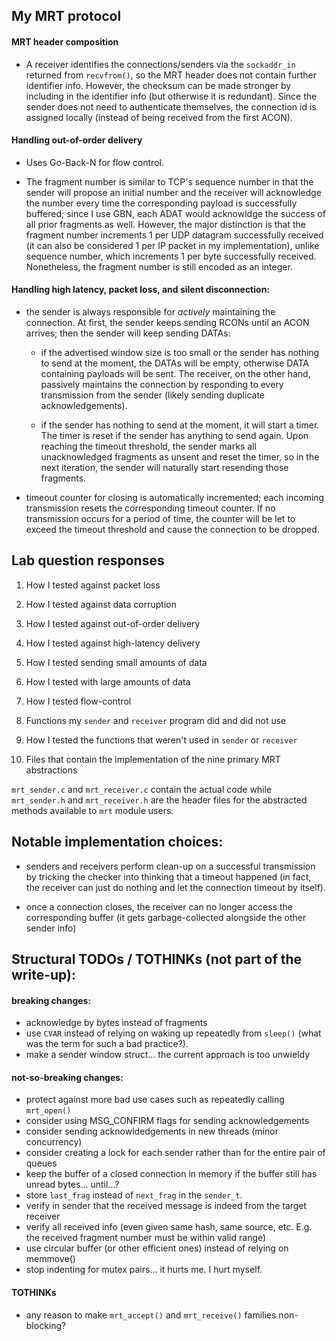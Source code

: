 ## My MRT protocol

#### MRT header composition

* A receiver identifies the connections/senders via the `sockaddr_in` returned from `recvfrom()`, so the MRT header does not contain further identifier info. However, the checksum can be made stronger by including in the identifier info (but otherwise it is redundant). Since the sender does not need to authenticate themselves, the connection id is assigned locally (instead of being received from the first ACON).

#### Handling out-of-order delivery

* Uses Go-Back-N for flow control.

* The fragment number is similar to TCP's sequence number in that the sender will propose an initial number and the receiver will acknowledge the number every time the corresponding payload is successfully buffered; since I use GBN, each ADAT would acknowldge the success of all prior fragments as well. However, the major distinction is that the fragment number increments 1 per UDP datagram successfully received (it can also be considered 1 per IP packet in my implementation), unlike sequence number, which increments 1 per byte successfully received. Nonetheless, the fragment number is still encoded as an integer.

#### Handling high latency, packet loss, and silent disconnection:

* the sender is always responsible for *actively* maintaining the connection. At first, the sender keeps sending RCONs until an ACON arrives; then the sender will keep sending DATAs: 

  * if the advertised window size is too small or the sender has nothing to send at the moment, the DATAs will be empty, otherwise DATA containing payloads will be sent. The receiver, on the other hand, passively maintains the connection by responding to every transmission from the sender (likely sending duplicate acknowledgements).

  * if the sender has nothing to send at the moment, it will start a timer. The timer is reset if the sender has anything to send again. Upon reaching the timeout threshold, the sender marks all unacknowledged fragments as unsent and reset the timer, so in the next iteration, the sender will naturally start resending those fragments.

* timeout counter for closing is automatically incremented; each incoming transmission resets the corresponding timeout counter. If no transmission occurs for a period of time, the counter will be let to exceed the timeout threshold and cause the connection to be dropped.

## Lab question responses
1. How I tested against packet loss


1. How I tested against data corruption


1. How I tested against out-of-order delivery


1. How I tested against high-latency delivery


1. How I tested sending small amounts of data


1. How I tested with large amounts of data


1. How I tested flow-control


1. Functions my `sender` and `receiver` program did and did not use


1. How I tested the functions that weren't used in `sender` or `receiver`


1. Files that contain the implementation of the nine primary MRT abstractions

`mrt_sender.c` and `mrt_receiver.c` contain the actual code while `mrt_sender.h` and `mrt_receiver.h` are the header files for the abstracted methods available to `mrt` module users.

## Notable implementation choices:

* senders and receivers perform clean-up on a successful transmission by tricking the checker into thinking that a timeout happened (in fact, the receiver can just do nothing and let the connection timeout by itself).

* once a connection closes, the receiver can no longer access the corresponding buffer (it gets garbage-collected alongside the other sender info)

## Structural TODOs / TOTHINKs (not part of the write-up):

#### breaking changes:

* acknowledge by bytes instead of fragments
* use `CVAR` instead of relying on waking up repeatedly from `sleep()` (what was the term for such a bad practice?).
* make a sender window struct... the current approach is too unwieldy

#### not-so-breaking changes:

* protect against more bad use cases such as repeatedly calling `mrt_open()`
* consider using MSG_CONFIRM flags for sending acknowledgements
* consider sending acknowldedgements in new threads (minor concurrency)
* consider creating a lock for each sender rather than for the entire pair of queues
* keep the buffer of a closed connection in memory if the buffer still has unread bytes... until...?
* store `last_frag` instead of `next_frag` in the `sender_t`.
* verify in sender that the received message is indeed from the target receiver
* verify all received info (even given same hash, same source, etc. E.g. the received fragment number must be within valid range)
* use circular buffer (or other efficient ones) instead of relying on memmove()
* stop indenting for mutex pairs... it hurts me. I hurt myself.

#### TOTHINKs

* any reason to make `mrt_accept()` and `mrt_receive()` families non-blocking?
